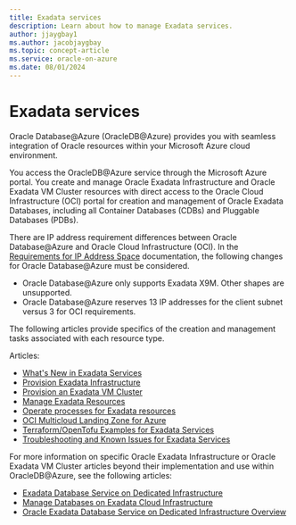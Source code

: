 ```yaml
---
title: Exadata services
description: Learn about how to manage Exadata services.
author: jjaygbay1
ms.author: jacobjaygbay
ms.topic: concept-article
ms.service: oracle-on-azure
ms.date: 08/01/2024
---
```


# Exadata services

Oracle Database@Azure (OracleDB@Azure) provides you with seamless integration of Oracle resources within your Microsoft Azure cloud environment.

You access the OracleDB@Azure service through the Microsoft Azure portal. You create and manage Oracle Exadata Infrastructure and Oracle Exadata VM Cluster resources with direct access to the Oracle Cloud Infrastructure (OCI) portal for creation and management of Oracle Exadata Databases, including all Container Databases (CDBs) and Pluggable Databases (PDBs).

There are IP address requirement differences between Oracle Database@Azure and Oracle Cloud Infrastructure (OCI). In the [Requirements for IP Address Space](https://docs.oracle.com/iaas/exadatacloud/exacs/ecs-network-setup.html#GUID-D5C577A1-BC11-470F-8A91-77609BBEF1EA) documentation, the following changes for Oracle Database@Azure must be considered.
* Oracle Database@Azure only supports Exadata X9M. Other shapes are unsupported.
* Oracle Database@Azure reserves 13 IP addresses for the client subnet versus 3 for OCI requirements.

The following articles provide specifics of the creation and management tasks associated with each resource type.

Articles:
* [What's New in Exadata Services](exadata-manage-services.md)
* [Provision Exadata Infrastructure](exadata-provision-infrastructure.md)
* [Provision an Exadata VM Cluster](exadata-provisioning-vm-cluster.md)
* [Manage Exadata Resources](exadata-manage-resources.md)
* [Operate processes for Exadata resources](exadata-operations-processes-services.md)
* [OCI Multicloud Landing Zone for Azure](exadata-multicloud-landing-zone-azure-services.md)
* [Terraform/OpenTofu Examples for Exadata Services](exadata-examples-services.md)
* [Troubleshooting and Known Issues for Exadata Services](exadata-troubleshoot-services.md)

For more information on specific Oracle Exadata Infrastructure or Oracle Exadata VM Cluster articles beyond their implementation and use within OracleDB@Azure, see the following articles:

* [Exadata Database Service on Dedicated Infrastructure](https://docs.oracle.com/en/engineered-systems/exadata-cloud-service/ecscm/index.html#Oracle%C2%AE-Cloud)
* [Manage Databases on Exadata Cloud Infrastructure](https://docs.oracle.com/en/engineered-systems/exadata-cloud-service/ecscm/manage-databases.html#GUID-51424A67-C26A-48AD-8CBA-B015F88F841A)
* [Oracle Exadata Database Service on Dedicated Infrastructure Overview](https://docs.oracle.com/en/engineered-systems/exadata-cloud-service/ecscm/exadata-cloud-infrastructure-overview.html)